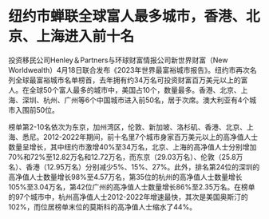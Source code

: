 # 纽约市蝉联全球富人最多城市，香港、北京、上海进入前十名

投资移民公司Henley＆Partners与环球财富情报公司新世界财富（New
Worldwealth）4月18日联合发布《2023年世界最富裕城市报告》。纽约市再次名列全球最富裕城市名单榜首，去年拥有约34万名可投资财富百万美元以上的富人。在全球50个富人最多的城市中，美国占10个，数量最多。香港、北京、上海、深圳、杭州、广州等6个中国城市进入前50名，居于次席。澳大利亚有4个城市入围前50位。

榜单第2-10名依次为东京，加州湾区，伦敦、新加坡、洛杉矶、香港、北京、上海、悉尼。2012-2022年期间，前十名里7个城市身家百万美元以上的高净值人士数量呈增长，其中纽约市激增40%至34万名，北京、上海的高净值人士分别增加70%和72%至12.82万名和12.72万名，而东京（29.03万名）、伦敦（25.8万名）、香港（12.95万名）分别减少5%、15%、27%。此外，排名第24位的深圳的高净值人士数量增长98%至4.57万名，第35位的杭州的高净值人士数量增长105%至3.04万名，第42位广州的高净值人士数量增长86%至2.35万名。在榜单的97个城市中，杭州高净值人士2012-2022年增速最快，其次是美国奥斯汀的102%，而位居榜单末位的莫斯科的高净值人士缩水了44%。

